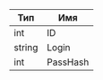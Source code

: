 
| Тип    | Имя      |
| ------ | -------- |
| int    | ID       |
| string | Login    |
| int    | PassHash |
